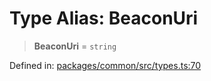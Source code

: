 # Type Alias: BeaconUri

> **BeaconUri** = `string`

Defined in: [packages/common/src/types.ts:70](https://github.com/dcdpr/did-btcr2-js/blob/4a717493e735221d072999f212891939f4de3f23/packages/common/src/types.ts#L70)
